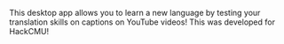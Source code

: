This desktop app allows you to learn a new language by testing your translation skills on captions on YouTube videos!
This was developed for HackCMU!
